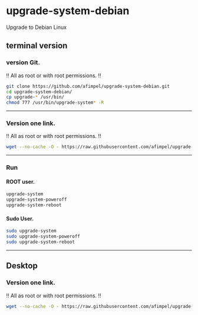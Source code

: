 # upgrade-system-debian
Upgrade to Debian Linux

## terminal version
### version Git.

‼️ All as root or with root permissions. ‼️
```sh
git clone https://github.com/afimpel/upgrade-system-debian.git 
cd upgrade-system-debian/ 
cp upgrade-* /usr/bin/ 
chmod 777 /usr/bin/upgrade-system* -R
```
----

### Version one link.

‼️ All as root or with root permissions. ‼️
 ```sh
 wget --no-cache -O - https://raw.githubusercontent.com/afimpel/upgrade-system-debian/main/installer.sh | sh 
 ```

----

### Run
#### ROOT user.

```sh
upgrade-system 
upgrade-system-poweroff 
upgrade-system-reboot 
```

#### Sudo User.

```sh
sudo upgrade-system 
sudo upgrade-system-poweroff 
sudo upgrade-system-reboot
```

----

## Desktop
### Version one link.

‼️ All as root or with root permissions. ‼️
```sh
wget --no-cache -O - https://raw.githubusercontent.com/afimpel/upgrade-system-debian/main/installer-desktop.sh | sh 
```
